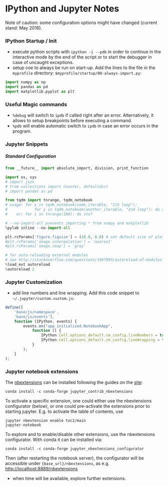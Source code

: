 # IPython and Jupyter Notes
Note of caution: some configuration options might have changed (current stand: May 2016).


### IPython Startup / Init
- execute python scripts with `ipython -i --pdb` in order to continue
  in the interactive mode by the end of the script or to start the
  debugger in case of uncaught exceptions.
- setup coe to always be run on start-up. Add the lines to the file in
  the `myprofile` directory: `$myprofile/startup/00-always-import.py`:

```python
import numpy as np
import pandas as pd
import matplotlib.pyplot as plt
```

### Useful Magic commands
- `%debug` will switch to `ipdb` if called right after an error. Alternatively, it allows to setup breakpoints before executing a command.
- `%pdb` will enable automatic switch to `ipdb` in case an error occurs in the program.

### Jupyter Snippets

##### Standard Configuration
```python
from __future__ import absolute_import, division, print_function

import os, sys
# import json
# from collections import Counter, defaultdict
# import pandas as pd

from tqdm import tnrange, tqdm_notebook
# usage: for x in tqdm_notebook(some_iterable, "1th loop"):
#            for y in tqdm_notebook(another_iterable, "2nd loop"): do stuff
#    or: for i in tnrange(100): do stuf

# --no-import-all prevents importing * from numpy and matplotlib
%pylab inline --no-import-all

plt.rcParams['figure.figsize'] = (10.0, 8.0) # set default size of plots
#plt.rcParams['image.interpolation'] = 'nearest'
#plt.rcParams['image.cmap'] = 'gray'

# for auto-reloading external modules
# see http://stackoverflow.com/questions/1907993/autoreload-of-modules-in-ipython
%load_ext autoreload
%autoreload 2
```

### Jupyter Customization
- add line numbers and line wrapping. Add this code snippet to
  `~/.jupyter/custom.custom.js`:

```javascript
define([
    'base/js/namespace',
    'base/js/events'],
    function (IPython, events) {
        events.on("app_initialized.NotebookApp",
            function () {
                IPython.Cell.options_default.cm_config.lineNumbers = true;
                IPython.Cell.options_default.cm_config.lineWrapping = true;
            }
        );
    }
);
```

### Jupyter notebook extensions
The [nbextensions](https://github.com/ipython-contrib/jupyter_contrib_nbextensionsa)
can be installed following the guides on the
[site](https://github.com/ipython-contrib/jupyter_contrib_nbextensions):

```
conda install -c conda-forge jupyter_contrib_nbextensions
```

To activate a specific extension, one could either use the
nbextensions configurator (below), or one could pre-activate the
extensions prior to starting jupyter. E.g. to activate the table of
contents, use

```
jupyter nbextension enable toc2/main
jupyter-notebook
```

To explore and to enable/disable other extensions, use the
nbextensions configurator. With conda it can be installed via:

```
conda install -c conda-forge jupyter_nbextensions_configurator
```

Then (after restarting the notebook server), the configurator will be accessible under
`{base_url}/nbextensions`, as e.g.
[http://localhost:8889/nbextensions](http://localhost:8889/nbextensions)

- when time will be available, explore further extensions.
